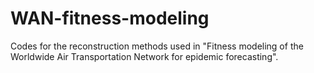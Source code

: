 # WAN-fitness-modeling
Codes for the reconstruction methods used in "Fitness modeling of the Worldwide Air Transportation Network for epidemic forecasting".
